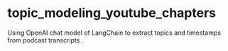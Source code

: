 # topic_modeling_youtube_chapters
Using OpenAI chat model of LangChain to extract topics and timestamps from podcast transcripts .
